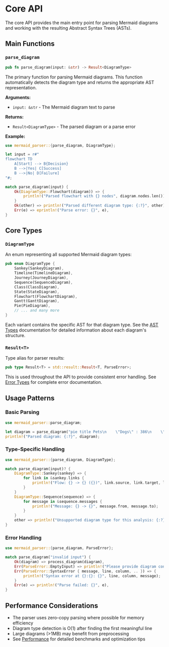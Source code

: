 # Core API

The core API provides the main entry point for parsing Mermaid diagrams and working with the resulting Abstract Syntax Trees (ASTs).

## Main Functions

### `parse_diagram`

```rust
pub fn parse_diagram(input: &str) -> Result<DiagramType>
```

The primary function for parsing Mermaid diagrams. This function automatically detects the diagram type and returns the appropriate AST representation.

**Arguments:**
- `input: &str` - The Mermaid diagram text to parse

**Returns:**
- `Result<DiagramType>` - The parsed diagram or a parse error

**Example:**

```rust
use mermaid_parser::{parse_diagram, DiagramType};

let input = r#"
flowchart TD
    A[Start] --> B{Decision}
    B -->|Yes| C[Success]
    B -->|No| D[Failure]
"#;

match parse_diagram(input) {
    Ok(DiagramType::Flowchart(diagram)) => {
        println!("Parsed flowchart with {} nodes", diagram.nodes.len());
    }
    Ok(other) => println!("Parsed different diagram type: {:?}", other),
    Err(e) => eprintln!("Parse error: {}", e),
}
```

## Core Types

### `DiagramType`

An enum representing all supported Mermaid diagram types:

```rust
pub enum DiagramType {
    Sankey(SankeyDiagram),
    Timeline(TimelineDiagram),
    Journey(JourneyDiagram),
    Sequence(SequenceDiagram),
    Class(ClassDiagram),
    State(StateDiagram),
    Flowchart(FlowchartDiagram),
    Gantt(GanttDiagram),
    Pie(PieDiagram),
    // ... and many more
}
```

Each variant contains the specific AST for that diagram type. See the [AST Types](./ast.md) documentation for detailed information about each diagram's structure.

### `Result<T>`

Type alias for parser results:

```rust
pub type Result<T> = std::result::Result<T, ParseError>;
```

This is used throughout the API to provide consistent error handling. See [Error Types](./errors.md) for complete error documentation.

## Usage Patterns

### Basic Parsing

```rust
use mermaid_parser::parse_diagram;

let diagram = parse_diagram("pie title Pets\n    \"Dogs\" : 386\n    \"Cats\" : 85")?;
println!("Parsed diagram: {:?}", diagram);
```

### Type-Specific Handling

```rust
use mermaid_parser::{parse_diagram, DiagramType};

match parse_diagram(input)? {
    DiagramType::Sankey(sankey) => {
        for link in &sankey.links {
            println!("Flow: {} -> {} ({})", link.source, link.target, link.value);
        }
    }
    DiagramType::Sequence(sequence) => {
        for message in &sequence.messages {
            println!("Message: {} -> {}", message.from, message.to);
        }
    }
    other => println!("Unsupported diagram type for this analysis: {:?}", other),
}
```

### Error Handling

```rust
use mermaid_parser::{parse_diagram, ParseError};

match parse_diagram("invalid input") {
    Ok(diagram) => process_diagram(diagram),
    Err(ParseError::EmptyInput) => println!("Please provide diagram content"),
    Err(ParseError::SyntaxError { message, line, column, .. }) => {
        println!("Syntax error at {}:{}: {}", line, column, message);
    }
    Err(e) => println!("Parse failed: {}", e),
}
```

## Performance Considerations

- The parser uses zero-copy parsing where possible for memory efficiency
- Diagram type detection is O(1) after finding the first meaningful line
- Large diagrams (>1MB) may benefit from preprocessing
- See [Performance](../performance.md) for detailed benchmarks and optimization tips
